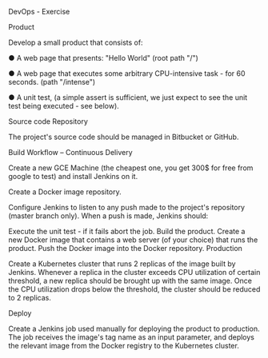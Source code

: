 DevOps - Exercise

Product

Develop a small product that consists of:

●       A web page that presents: "Hello World" (root path "/")

●       A web page that executes some arbitrary CPU-intensive task - for 60 seconds. (path "/intense")

●       A unit test, (a simple assert is sufficient, we just expect to see the unit test being executed - see below).

Source code Repository

The project's source code should be managed in Bitbucket or GitHub.

Build Workflow – Continuous Delivery

Create a new GCE Machine (the cheapest one, you get 300$ for free from google to test) and install Jenkins on it.

Create a Docker image repository.

Configure Jenkins to listen to any push made to the project's repository (master branch only).
When a push is made, Jenkins should:

Execute the unit test - if it fails abort the job.
Build the product.
Create a new Docker image that contains a web server (of your choice) that runs the product.
Push the Docker image into the Docker repository.
Production

Create a Kubernetes cluster that runs 2 replicas of the image built by Jenkins.
Whenever a replica in the cluster exceeds CPU utilization of certain threshold, a new replica should be brought up with the same image.
Once the CPU utilization drops below the threshold, the cluster should be reduced to 2 replicas.

Deploy

Create a Jenkins job used manually for deploying the product to production.
The job receives the image's tag name as an input parameter, and deploys the relevant image from the Docker registry to the Kubernetes cluster.

